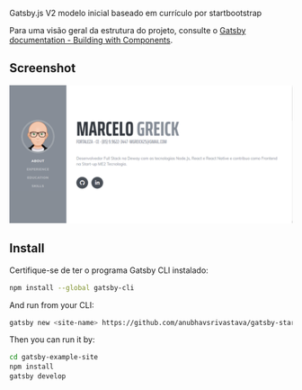 Gatsby.js V2 modelo inicial baseado em currículo por startbootstrap

Para uma visão geral da estrutura do projeto, consulte o [Gatsby documentation - Building with Components](https://www.gatsbyjs.org/docs/building-with-components/).

## Screenshot

![Screenshot](./src/assets/img/demo.png)

## Install

Certifique-se de ter o programa Gatsby CLI instalado:

```sh
npm install --global gatsby-cli
```

And run from your CLI:

```sh
gatsby new <site-name> https://github.com/anubhavsrivastava/gatsby-starter-resume
```

Then you can run it by:

```sh
cd gatsby-example-site
npm install
gatsby develop
```
